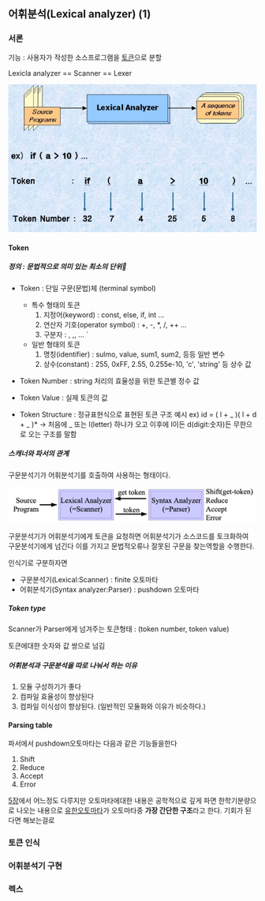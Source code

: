 ## 어휘분석(Lexical analyzer) (1)

### 서론

기능 : 사용자가 작성한 소스프로그램을 [토큰](#token)으로 분할

Lexicla analyzer == Scanner == Lexer

![compiler1-3.png](img/compiler1-3.PNG)

#### Token

##### 정의 : 문법적으로 의미 있는 최소의 단위

- Token : 단일 구문(문법)체 (terminal symbol)
  - 특수 형태의 토큰
    1. 지정어(keyword) : const, else, if, int ...
    2. 연산자 기호(operator symbol) : +, -, \*, /, ++ ...
    3. 구분자 : , ,, ... `
  - 일반 형태의 토큰
    1. 명칭(identifier) : sulmo, value, sum1, sum2, 등등 일반 변수
    2. 상수(constant) : 255, 0xFF, 2.55, 0.255e-10, 'c', 'string' 등 상수 값
- Token Number : string 처리의 효율성을 위한 토큰별 정수 값
- Token Value : 실제 토큰의 값

- Token Structure : 정규표현식으로 표현된 토큰 구조 예시
  ex) id = ( l + _ )( l + d + _ )\*
  -> 처음에 \_ 또는 l(letter) 하나가 오고 이후에 l이든 d(digit:숫자)든 무한으로 오는 구조를 말함

##### 스캐너와 파서의 관계

구문분석기가 어휘분석기를 호출하여 사용하는 형태이다.

![1](img/20201019-1.png)

구문분석기가 어휘분석기에게 토큰을 요청하면 어휘분석기가 소스코드를 토크화하여 구문분석기에게 넘긴다 이를 가지고 문법적오류나 잘못된 구문을 찾는역할을 수행한다.

인식기로 구분하자면

- 구문분석기(Lexical:Scanner) : finite 오토마타
- 어휘분석기(Syntax analyzer:Parser) : pushdown 오토마타

##### Token type

Scanner가 Parser에게 넘겨주는 토큰형태 : (token number, token value)

토큰에대한 숫자와 값 쌍으로 넘김

##### 어휘분석과 구문분석을 따로 나눠서 하는 이유

1. 모듈 구성하기가 좋다
2. 컴파일 효율성이 향상된다
3. 컴파일 이식성이 향상된다.
   (일반적인 모듈화와 이유가 비슷하다.)

#### Parsing table

파서에서 pushdown오토마타는 다음과 같은 기능들을한다

1. Shift
2. Reduce
3. Accept
4. Error

[5장]()에서 어느정도 다루지만 오토마타에대한 내용은 공학적으로 깊게 파면 한학기분량으로 나오는 내용으로 [유한오토마타](https://jeoungsulmo.github.io/posts/compiler/5)가 오토마타중 **가장 간단한 구조**라고 한다. 기회가 된다면 해보는걸로

### 토큰 인식


### 어휘분석기 구현

### 렉스
